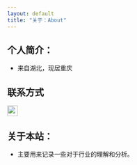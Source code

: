 ```yaml
---
layout: default
title: "关于：About"
---
```


## 个人简介：

* 来自湖北，现居重庆

## 联系方式

<p class="contact">
<a href="lilanglx@163.com" title="邮箱联系我"><img src="https://timgsa.baidu.com/timg?image&quality=80&size=b9999_10000&sec=1593662228412&di=12bd7fd5b1eca23bccdc26393e625919&imgtype=0&src=http%3A%2F%2Fbpic.588ku.com%2Felement_origin_min_pic%2F01%2F60%2F52%2F32574895661892b.jpg" width="24" height="24" style="display:inline-block;vertical-align:middle"></a><br/> 
</p>

## 关于本站：

* 主要用来记录一些对于行业的理解和分析。


